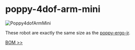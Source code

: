 # poppy-4dof-arm-mini

![Poppy4dofArmMini](doc/img/4-dof-arm-mini.jpg)

These robot are exactly the same size as the [poppy-ergo-jr](https://github.com/poppy-project/poppy-ergo-jr).

[BOM >>](hardware/parts/BOM.md)
